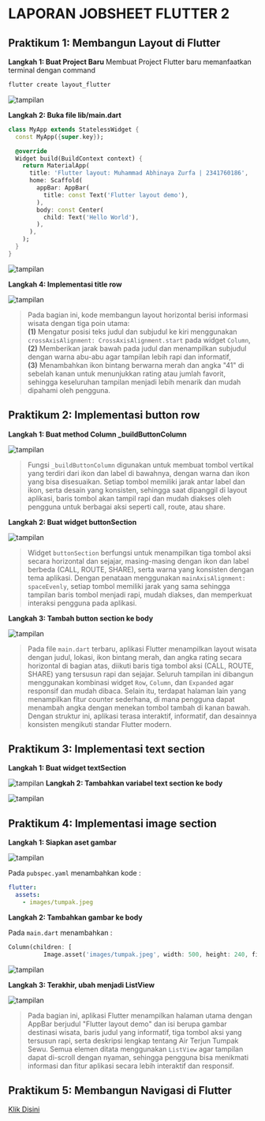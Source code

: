 # LAPORAN JOBSHEET FLUTTER 2

## Praktikum 1: Membangun Layout di Flutter

**Langkah 1: Buat Project Baru**
Membuat Project Flutter baru memanfaatkan terminal dengan command 
```bash
flutter create layout_flutter
```

![tampilan](images/00.png)

**Langkah 2: Buka file lib/main.dart**

```dart
class MyApp extends StatelessWidget {
  const MyApp({super.key});

  @override
  Widget build(BuildContext context) {
    return MaterialApp(
      title: 'Flutter layout: Muhammad Abhinaya Zurfa | 2341760186',
      home: Scaffold(
        appBar: AppBar(
          title: const Text('Flutter layout demo'),
        ),
        body: const Center(
          child: Text('Hello World'),
        ),
      ),
    );
  }
}
```

![tampilan](images/01.png)

**Langkah 4: Implementasi title row**

![tampilan](images/03.png)
> Pada bagian ini, kode membangun layout horizontal berisi informasi wisata dengan tiga poin utama:  
> **(1)** Mengatur posisi teks judul dan subjudul ke kiri menggunakan `crossAxisAlignment: CrossAxisAlignment.start` pada widget `Column`,  
> **(2)** Memberikan jarak bawah pada judul dan menampilkan subjudul dengan warna abu-abu agar tampilan lebih rapi dan informatif,  
> **(3)** Menambahkan ikon bintang berwarna merah dan angka "41" di sebelah kanan untuk menunjukkan rating atau jumlah favorit, sehingga keseluruhan tampilan menjadi lebih menarik dan mudah dipahami oleh pengguna.

## Praktikum 2: Implementasi button row

**Langkah 1: Buat method Column _buildButtonColumn**

![tampilan](images/04.png)

> Fungsi `_buildButtonColumn` digunakan untuk membuat tombol vertikal yang terdiri dari ikon dan label di bawahnya, dengan warna dan ikon yang bisa disesuaikan. Setiap tombol memiliki jarak antar label dan ikon, serta desain yang konsisten, sehingga saat dipanggil di layout aplikasi, baris tombol akan tampil rapi dan mudah diakses oleh pengguna untuk berbagai aksi seperti call, route, atau share.

**Langkah 2: Buat widget buttonSection**

![tampilan](images/05.png)

> Widget `buttonSection` berfungsi untuk menampilkan tiga tombol aksi secara horizontal dan sejajar, masing-masing dengan ikon dan label berbeda (CALL, ROUTE, SHARE), serta warna yang konsisten dengan tema aplikasi. Dengan penataan menggunakan `mainAxisAlignment: spaceEvenly`, setiap tombol memiliki jarak yang sama sehingga tampilan baris tombol menjadi rapi, mudah diakses, dan memperkuat interaksi pengguna pada aplikasi.

**Langkah 3: Tambah button section ke body**

![tampilan](images/06.png)

> Pada file `main.dart` terbaru, aplikasi Flutter menampilkan layout wisata dengan judul, lokasi, ikon bintang merah, dan angka rating secara horizontal di bagian atas, diikuti baris tiga tombol aksi (CALL, ROUTE, SHARE) yang tersusun rapi dan sejajar. Seluruh tampilan ini dibangun menggunakan kombinasi widget `Row`, `Column`, dan `Expanded` agar responsif dan mudah dibaca. Selain itu, terdapat halaman lain yang menampilkan fitur counter sederhana, di mana pengguna dapat menambah angka dengan menekan tombol tambah di kanan bawah. Dengan struktur ini, aplikasi terasa interaktif, informatif, dan desainnya konsisten mengikuti standar Flutter modern.

## Praktikum 3: Implementasi text section
**Langkah 1: Buat widget textSection**

![tampilan](images/07.png)
**Langkah 2: Tambahkan variabel text section ke body**

![tampilan](images/08.png)

## Praktikum 4: Implementasi image section

**Langkah 1: Siapkan aset gambar**

![tampilan](images/09.png)

Pada `pubspec.yaml` menambahkan kode :

```yaml
flutter:
  assets:
    - images/tumpak.jpeg
```

**Langkah 2: Tambahkan gambar ke body**

Pada `main.dart` menambahkan :
```dart
Column(children: [
          Image.asset('images/tumpak.jpeg', width: 500, height: 240, fit: BoxFit.cover),titleSection, buttonSection, textSection])
```

![tampilan](images/11.png)

**Langkah 3: Terakhir, ubah menjadi ListView**

![tampilan](images/12.png)

> Pada bagian ini, aplikasi Flutter menampilkan halaman utama dengan AppBar berjudul "Flutter layout demo" dan isi berupa gambar destinasi wisata, baris judul yang informatif, tiga tombol aksi yang tersusun rapi, serta deskripsi lengkap tentang Air Terjun Tumpak Sewu. Semua elemen ditata menggunakan `ListView` agar tampilan dapat di-scroll dengan nyaman, sehingga pengguna bisa menikmati informasi dan fitur aplikasi secara lebih interaktif dan responsif.


##  Praktikum 5: Membangun Navigasi di Flutter
[Klik Disini](https://github.com/abhixyz1/MOBILE-SEMESTER-5/tree/master/week-5/belanja)
